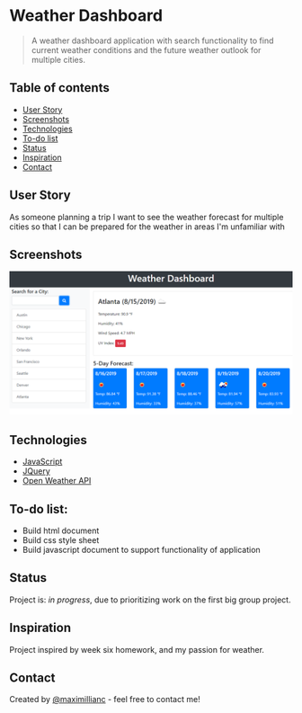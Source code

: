 # Weather Dashboard
> A weather dashboard application with search functionality to find current weather conditions and the future weather outlook for multiple cities. 

## Table of contents
* [User Story](#user-story)
* [Screenshots](#screenshots)
* [Technologies](#technologies)
* [To-do list](#to-do-list)
* [Status](#status)
* [Inspiration](#inspiration)
* [Contact](#contact)

## User Story
As someone planning a trip
I want to see the weather forecast for multiple cities 
so that I can be prepared for the weather in areas I'm unfamiliar with

## Screenshots
<img src="Assets/example screenshot.png">

## Technologies
* <a href="https://www.w3schools.com/js/">JavaScript</a>
* <a href="https://www.w3schools.com/jquery/">JQuery</a>
* <a href="https://openweathermap.org/api">Open Weather API</a>

## To-do list:
* Build html document
* Build css style sheet
* Build javascript document to support functionality of application


## Status
Project is: _in progress_, due to prioritizing work on the first big group project.

## Inspiration
Project inspired by week six homework, and my passion for weather.

## Contact
Created by [@maximillianc](https://github.com/maximilianc88) - feel free to contact me!


